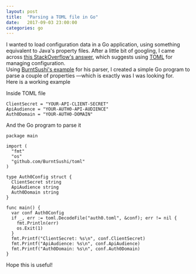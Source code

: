 ```yaml
---
layout: post
title:  "Parsing a TOML file in Go"
date:   2017-09-03 23:00:00
categories: go
---
```


I wanted to load configuration data in a Go application, using something equivalent to Java's property files. 
After a little bit of googling, I came across [this StackOverflow's answer](https://stackoverflow.com/a/16491396/3923525), which suggests using [TOML](https://github.com/toml-lang/toml) for managing configuration.  
Using [BurntSushi's example](https://github.com/BurntSushi/toml/blob/master/_examples/example.go) for his parser, I created a simple Go program to parse a couple of properties —which is exactly was I was looking for.  
Here is a working example

Inside TOML file

    ClientSecret = "YOUR-API-CLIENT-SECRET"
    ApiAudience = "YOUR-AUTH0-API-AUDIENCE"
    Auth0Domain = "YOUR-AUTH0-DOMAIN"

And the Go program to parse it

    package main

    import (
      "fmt"
      "os"
      "github.com/BurntSushi/toml"
    )

    type Auth0Config struct {
      ClientSecret string
      ApiAudience string
      Auth0Domain string
    }

    func main() {
      var conf Auth0Config
      if _, err := toml.DecodeFile("auth0.toml", &conf); err != nil {
        fmt.Println(err)
        os.Exit(1)
      }
      fmt.Printf("ClientSecret: %s\n", conf.ClientSecret)
      fmt.Printf("ApiAudience: %s\n", conf.ApiAudience)
      fmt.Printf("Auth0Domain: %s\n", conf.Auth0Domain)
    }

Hope this is useful!
